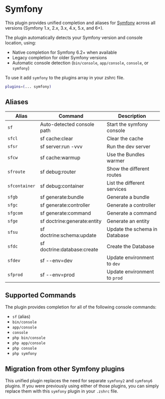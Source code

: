 # Symfony

This plugin provides unified completion and aliases for [Symfony](https://symfony.com/) across all versions (Symfony 1.x, 2.x, 3.x, 4.x, 5.x, and 6+).

The plugin automatically detects your Symfony version and console location, using:
- Native completion for Symfony 6.2+ when available
- Legacy completion for older Symfony versions
- Automatic console detection (`bin/console`, `app/console`, `console`, or `symfony`)

To use it add `symfony` to the plugins array in your zshrc file.

```bash
plugins=(... symfony)
```

## Aliases

| Alias         | Command                      | Description                   |
|---------------|------------------------------|-------------------------------|
| `sf`          | Auto-detected console path   | Start the symfony console     |
| `sfcl`        | sf cache:clear               | Clear the cache               |
| `sfsr`        | sf server:run -vvv           | Run the dev server            |
| `sfcw`        | sf cache:warmup              | Use the Bundles warmer        |
| `sfroute`     | sf debug:router              | Show the different routes     |
| `sfcontainer` | sf debug:container           | List the different services   |
| `sfgb`        | sf generate:bundle           | Generate a bundle             |
| `sfgc`        | sf generate:controller       | Generate a controller         |
| `sfgcom`      | sf generate:command          | Generate a command            |
| `sfge`        | sf doctrine:generate:entity  | Generate an entity            |
| `sfsu`        | sf doctrine:schema:update    | Update the schema in Database |
| `sfdc`        | sf doctrine:database:create  | Create the Database           |
| `sfdev`       | sf --env=dev                 | Update environment to `dev`   |
| `sfprod`      | sf --env=prod                | Update environment to `prod`  |

## Supported Commands

The plugin provides completion for all of the following console commands:
- `sf` (alias)
- `bin/console`
- `app/console` 
- `console`
- `php bin/console`
- `php app/console`
- `php console`
- `php symfony`

## Migration from other Symfony plugins

This unified plugin replaces the need for separate `symfony2` and `symfony6` plugins. If you were previously using either of those plugins, you can simply replace them with this `symfony` plugin in your `.zshrc` file.
